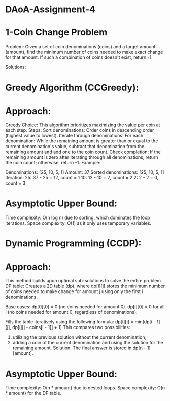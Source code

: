 # DAoA-Assignment-4
# 1-Coin Change Problem
Problem:
Given a set of coin denominations (coins) and a target amount (amount), find the minimum number of coins needed to make exact change for that amount. If such a combination of coins doesn't exist, return -1.

Solutions:

# Greedy Algorithm (CCGreedy):
# Approach:

Greedy Choice: This algorithm prioritizes maximizing the value per coin at each step.
Steps:
Sort denominations: Order coins in descending order (highest value to lowest).
Iterate through denominations:
For each denomination:
While the remaining amount is greater than or equal to the current denomination's value, subtract that denomination from the remaining amount and add one to the coin count.
Check completion: If the remaining amount is zero after iterating through all denominations, return the coin count; otherwise, return -1.
Example:

Denominations: [25, 10, 5, 1]
Amount: 37
Sorted denominations: [25, 10, 5, 1]
Iteration:
25: 37 - 25 = 12, count = 1
10: 12 - 10 = 2, count = 2
2: 2 - 2 = 0, count = 3

# Asymptotic Upper Bound:
Time complexity: O(n log n) due to sorting, which dominates the loop iterations.
Space complexity: O(1) as it only uses temporary variables.


# Dynamic Programming (CCDP):

# Approach:
This method builds upon optimal sub-solutions to solve the entire problem.
DP table: Creates a 2D table (dp), where dp[i][j] stores the minimum number of coins needed to make change for amount j using only the first i denominations.

Base cases:
dp[0][0] = 0 (no coins needed for amount 0).
dp[i][0] = 0 for all i (no coins needed for amount 0, regardless of denominations).

 Fills the table iteratively using the following formula:
dp[i][j] = min(dp[i - 1][j], dp[i][j - coins[i - 1]] + 1)
This compares two possibilities:
1) utilizing the previous solution without the current denomination;
2) adding a coin of the current denomination and using the solution for the remaining amount.
Solution: The final answer is stored in dp[n - 1][amount].

# Asymptotic Upper Bound:
Time complexity: O(n * amount) due to nested loops.
Space complexity: O(n * amount) for the DP table.
